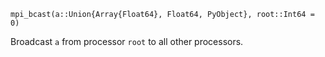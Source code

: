 ```
mpi_bcast(a::Union{Array{Float64}, Float64, PyObject}, root::Int64 = 0)
```

Broadcast `a` from processor `root` to all other processors.
